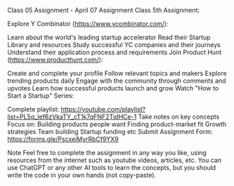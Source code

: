 Class 05 Assignment - April 07
Assignment
Class 5th Assignment:

Explore Y Combinator (https://www.ycombinator.com/):

Learn about the world's leading startup accelerator
Read their Startup Library and resources
Study successful YC companies and their journeys
Understand their application process and requirements
Join Product Hunt (https://www.producthunt.com/):

Create and complete your profile
Follow relevant topics and makers
Explore trending products daily
Engage with the community through comments and upvotes
Learn how successful products launch and grow
Watch "How to Start a Startup" Series:

Complete playlist: https://youtube.com/playlist?list=PL5q_lef6zVkaTY_cT1k7qFNF2TidHCe-1
Take notes on key concepts
Focus on:
Building products people want
Finding product-market fit
Growth strategies
Team building
Startup funding
etc
Submit Assignment Form: https://forms.gle/PscxeiMyrRbCf9YX9

Note
Feel free to complete the assignment in any way you like, using resources from the internet such as youtube videos, articles, etc.
You can use ChatGPT or any other AI tools to learn the concepts, but you should write the code in your own hands (not copy-paste).

